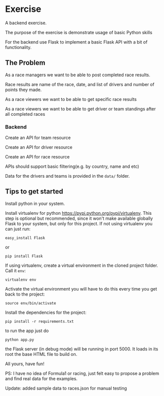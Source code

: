 # Exercise


A backend exercise.

The purpose of the exercise is demonstrate usage of basic Python skills

For the backend use Flask to implement a basic Flask API  with
a bit of functionality.

## The Problem

As a race managers we want to be able to post completed race results.

Race results are name of the race, date, and list of drivers and number of points
they made.

As a race viewers we want to be able to get specific race results

As a race viewers we want to be able to get driver or team standings
after all completed races

### Backend

Create an API for team resource

Create an API for driver resource

Create an API for race resource

APIs should support basic filtering(e.g. by country, name and etc)

Data for the drivers and teams is provided in the `data/` folder.

## Tips to get started

Install python in your system.

Install virtualenv for python https://pypi.python.org/pypi/virtualenv. This
step is optional but recommended, since it won't make available globally Flask
to your system, but only for this project. If not using virtualenv you can just
run:

    easy_install Flask

or

    pip install Flask

If using virtualenv, create a virtual environment in the cloned project folder.
Call it `env`:

    virtualenv env

Activate the virtual environment you will have to do this every time you get
back to the project:

    source env/bin/activate

Install the dependencies for the project:

    pip install -r requirements.txt

to run the app just do

    python app.py

the Flask server (in debug mode) will be running in port 5000. It loads in
its root the base HTML file to build on.

All yours, have fun!


PS: I have no idea of Formula1 or racing, just felt easy to propose a problem
and find real data for the examples.

Update: added sample data to races.json for manual testing